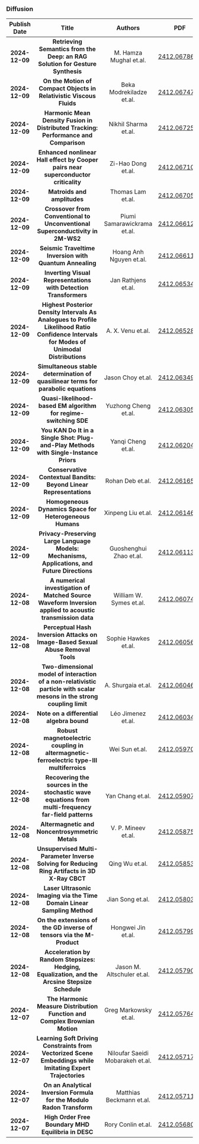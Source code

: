 
### Diffusion
|Publish Date|Title|Authors|PDF|Code|
| :---: | :---: | :---: | :---: | :---: |
|**2024-12-09**|**Retrieving Semantics from the Deep: an RAG Solution for Gesture Synthesis**|M. Hamza Mughal et.al.|[2412.06786v1](http://arxiv.org/abs/2412.06786v1)|null|
|**2024-12-09**|**On the Motion of Compact Objects in Relativistic Viscous Fluids**|Beka Modrekiladze et.al.|[2412.06747v1](http://arxiv.org/abs/2412.06747v1)|null|
|**2024-12-09**|**Harmonic Mean Density Fusion in Distributed Tracking: Performance and Comparison**|Nikhil Sharma et.al.|[2412.06725v1](http://arxiv.org/abs/2412.06725v1)|null|
|**2024-12-09**|**Enhanced nonlinear Hall effect by Cooper pairs near superconductor criticality**|Zi-Hao Dong et.al.|[2412.06710v1](http://arxiv.org/abs/2412.06710v1)|null|
|**2024-12-09**|**Matroids and amplitudes**|Thomas Lam et.al.|[2412.06705v1](http://arxiv.org/abs/2412.06705v1)|null|
|**2024-12-09**|**Crossover from Conventional to Unconventional Superconductivity in 2M-WS2**|Piumi Samarawickrama et.al.|[2412.06612v1](http://arxiv.org/abs/2412.06612v1)|null|
|**2024-12-09**|**Seismic Traveltime Inversion with Quantum Annealing**|Hoang Anh Nguyen et.al.|[2412.06611v1](http://arxiv.org/abs/2412.06611v1)|null|
|**2024-12-09**|**Inverting Visual Representations with Detection Transformers**|Jan Rathjens et.al.|[2412.06534v1](http://arxiv.org/abs/2412.06534v1)|[link](https://github.com/wiskott-lab/inverse-detection-transformer)|
|**2024-12-09**|**Highest Posterior Density Intervals As Analogues to Profile Likelihood Ratio Confidence Intervals for Modes of Unimodal Distributions**|A. X. Venu et.al.|[2412.06528v1](http://arxiv.org/abs/2412.06528v1)|[link](https://github.com/axvenu/hpdaslrci)|
|**2024-12-09**|**Simultaneous stable determination of quasilinear terms for parabolic equations**|Jason Choy et.al.|[2412.06349v1](http://arxiv.org/abs/2412.06349v1)|null|
|**2024-12-09**|**Quasi-likelihood-based EM algorithm for regime-switching SDE**|Yuzhong Cheng et.al.|[2412.06305v1](http://arxiv.org/abs/2412.06305v1)|null|
|**2024-12-09**|**You KAN Do It in a Single Shot: Plug-and-Play Methods with Single-Instance Priors**|Yanqi Cheng et.al.|[2412.06204v1](http://arxiv.org/abs/2412.06204v1)|null|
|**2024-12-09**|**Conservative Contextual Bandits: Beyond Linear Representations**|Rohan Deb et.al.|[2412.06165v1](http://arxiv.org/abs/2412.06165v1)|null|
|**2024-12-09**|**Homogeneous Dynamics Space for Heterogeneous Humans**|Xinpeng Liu et.al.|[2412.06146v1](http://arxiv.org/abs/2412.06146v1)|null|
|**2024-12-09**|**Privacy-Preserving Large Language Models: Mechanisms, Applications, and Future Directions**|Guoshenghui Zhao et.al.|[2412.06113v1](http://arxiv.org/abs/2412.06113v1)|null|
|**2024-12-08**|**A numerical investigation of Matched Source Waveform Inversion applied to acoustic transmission data**|William W. Symes et.al.|[2412.06074v1](http://arxiv.org/abs/2412.06074v1)|null|
|**2024-12-08**|**Perceptual Hash Inversion Attacks on Image-Based Sexual Abuse Removal Tools**|Sophie Hawkes et.al.|[2412.06056v1](http://arxiv.org/abs/2412.06056v1)|null|
|**2024-12-08**|**Two-dimensional model of interaction of a non-relativistic particle with scalar mesons in the strong coupling limit**|A. Shurgaia et.al.|[2412.06046v1](http://arxiv.org/abs/2412.06046v1)|null|
|**2024-12-08**|**Note on a differential algebra bound**|Léo Jimenez et.al.|[2412.06034v1](http://arxiv.org/abs/2412.06034v1)|null|
|**2024-12-08**|**Robust magnetoelectric coupling in altermagnetic-ferroelectric type-III multiferroics**|Wei Sun et.al.|[2412.05970v1](http://arxiv.org/abs/2412.05970v1)|null|
|**2024-12-08**|**Recovering the sources in the stochastic wave equations from multi-frequency far-field patterns**|Yan Chang et.al.|[2412.05907v1](http://arxiv.org/abs/2412.05907v1)|null|
|**2024-12-08**|**Altermagnetic and Noncentrosymmetric Metals**|V. P. Mineev et.al.|[2412.05875v1](http://arxiv.org/abs/2412.05875v1)|null|
|**2024-12-08**|**Unsupervised Multi-Parameter Inverse Solving for Reducing Ring Artifacts in 3D X-Ray CBCT**|Qing Wu et.al.|[2412.05853v1](http://arxiv.org/abs/2412.05853v1)|null|
|**2024-12-08**|**Laser Ultrasonic Imaging via the Time Domain Linear Sampling Method**|Jian Song et.al.|[2412.05803v1](http://arxiv.org/abs/2412.05803v1)|null|
|**2024-12-08**|**On the extensions of the GD inverse of tensors via the M-Product**|Hongwei Jin et.al.|[2412.05799v1](http://arxiv.org/abs/2412.05799v1)|null|
|**2024-12-08**|**Acceleration by Random Stepsizes: Hedging, Equalization, and the Arcsine Stepsize Schedule**|Jason M. Altschuler et.al.|[2412.05790v1](http://arxiv.org/abs/2412.05790v1)|null|
|**2024-12-07**|**The Harmonic Measure Distribution Function and Complex Brownian Motion**|Greg Markowsky et.al.|[2412.05764v1](http://arxiv.org/abs/2412.05764v1)|null|
|**2024-12-07**|**Learning Soft Driving Constraints from Vectorized Scene Embeddings while Imitating Expert Trajectories**|Niloufar Saeidi Mobarakeh et.al.|[2412.05717v1](http://arxiv.org/abs/2412.05717v1)|null|
|**2024-12-07**|**On an Analytical Inversion Formula for the Modulo Radon Transform**|Matthias Beckmann et.al.|[2412.05711v1](http://arxiv.org/abs/2412.05711v1)|null|
|**2024-12-07**|**High Order Free Boundary MHD Equilibria in DESC**|Rory Conlin et.al.|[2412.05680v1](http://arxiv.org/abs/2412.05680v1)|null|
